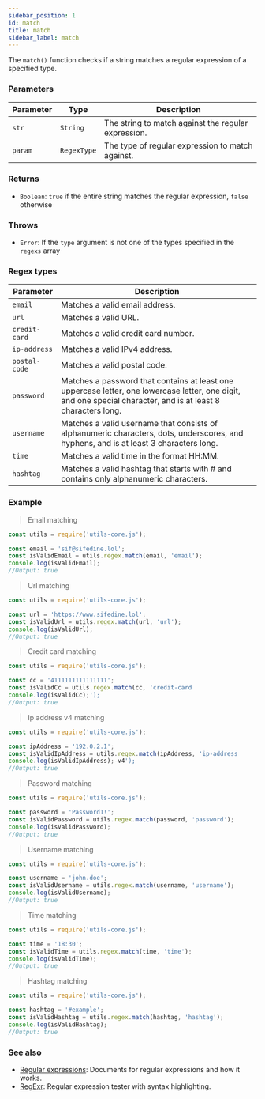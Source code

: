 ```yaml
---
sidebar_position: 1
id: match
title: match
sidebar_label: match
---
```


The `match()` function checks if a string matches a regular expression of a specified type.

### Parameters

| Parameter        | Type          | Description                                                      |
|------------------|---------------|------------------------------------------------------------------|
| `str`            | `String`      | The string to match against the regular expression.              |
| `param`          | `RegexType`   | The type of regular expression to match against.                  |

### Returns

- `Boolean`: `true` if the entire string matches the regular expression, `false` otherwise

### Throws

- `Error`: If the `type` argument is not one of the types specified in the `regexs` array

### Regex types

| Parameter        | Description                                             |
|------------------|---------------------------------------------------------|
| `email`          | Matches a valid email address.                          |
| `url`            | Matches a valid URL.                                     |
| `credit-card`    | Matches a valid credit card number.                      |
| `ip-address`     | Matches a valid IPv4 address.                            |
| `postal-code`    | Matches a valid postal code.                             |
| `password`       | Matches a password that contains at least one uppercase letter, one lowercase letter, one digit, and one special character, and is at least 8 characters long. |
| `username`       | Matches a valid username that consists of alphanumeric characters, dots, underscores, and hyphens, and is at least 3 characters long. |
| `time`           | Matches a valid time in the format HH:MM.                |
| `hashtag`        | Matches a valid hashtag that starts with # and contains only alphanumeric characters. |

### Example

> Email matching

```js
const utils = require('utils-core.js');

const email = 'sif@sifedine.lol';
const isValidEmail = utils.regex.match(email, 'email');
console.log(isValidEmail); 
//Output: true
```

> Url matching

```js
const utils = require('utils-core.js');

const url = 'https://www.sifedine.lol';
const isValidUrl = utils.regex.match(url, 'url');
console.log(isValidUrl); 
//Output: true
```

> Credit card matching

```js
const utils = require('utils-core.js');

const cc = '4111111111111111';
const isValidCc = utils.regex.match(cc, 'credit-card
console.log(isValidCc);');
//Output: true
```

> Ip address v4 matching

```js
const utils = require('utils-core.js');

const ipAddress = '192.0.2.1';
const isValidIpAddress = utils.regex.match(ipAddress, 'ip-address
console.log(isValidIpAddress);-v4');
//Output: true
```

> Password matching

```js
const utils = require('utils-core.js');

const password = 'Password1!';
const isValidPassword = utils.regex.match(password, 'password');
console.log(isValidPassword);
//Output: true
```

> Username matching

```js
const utils = require('utils-core.js');

const username = 'john.doe';
const isValidUsername = utils.regex.match(username, 'username');
console.log(isValidUsername);
//Output: true
```

> Time matching

```js
const utils = require('utils-core.js');

const time = '18:30';
const isValidTime = utils.regex.match(time, 'time');
console.log(isValidTime);
//Output: true
```

> Hashtag matching

```js
const utils = require('utils-core.js');

const hashtag = '#example';
const isValidHashtag = utils.regex.match(hashtag, 'hashtag');
console.log(isValidHashtag);
//Output: true
```


### See also
- [Regular expressions](https://developer.mozilla.org/en-US/docs/Web/JavaScript/Guide/Regular_Expressions): Documents for regular expressions and how it works.
- [RegExr](https://regexr.com/): Regular expression tester with syntax highlighting.
